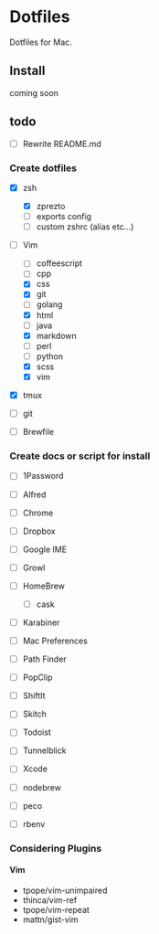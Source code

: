 Dotfiles
========
Dotfiles for Mac.


Install
-------
coming soon


todo
-----

- [ ] Rewrite README.md

### Create dotfiles

- [x] zsh
    + [x] zprezto
    + [ ] exports config
    + [ ] custom zshrc (alias etc...)
- [ ] Vim
    + [ ] coffeescript
    + [ ] cpp
    + [x] css
    + [x] git
    + [ ] golang
    + [x] html
    + [ ] java
    + [x] markdown
    + [ ] perl
    + [ ] python
    + [x] scss
    + [x] vim
- [x] tmux
- [ ] git
- [ ] Brewfile


### Create docs or script for install

- [ ] 1Password
- [ ] Alfred
- [ ] Chrome
- [ ] Dropbox
- [ ] Google IME
- [ ] Growl
- [ ] HomeBrew
    + [ ] cask
- [ ] Karabiner
- [ ] Mac Preferences
- [ ] Path Finder
- [ ] PopClip
- [ ] ShiftIt
- [ ] Skitch
- [ ] Todoist
- [ ] Tunnelblick
- [ ] Xcode
- [ ] nodebrew
- [ ] peco
- [ ] rbenv


### Considering Plugins

#### Vim
- tpope/vim-unimpaired
- thinca/vim-ref
- tpope/vim-repeat
- mattn/gist-vim
